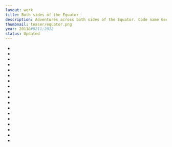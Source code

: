 ```yaml
---
layout: work
title: Both sides of the Equator
description: Adventures across both sides of the Equator. Code name Gecko.
thumbnail: teaser/equator.png
year: 2011&#8211;2012
status: Updated
---
```

<ul id="imagelist">
	<li><img src="{{ site.imageurl }}/gecko/MG_3472.jpg" alt="" /></li>
	<li><img src="{{ site.imageurl }}/gecko/MG_4859.jpg" alt="" /></li>
	<li><img src="{{ site.imageurl }}/gecko/MG_4981.jpg" alt="" /></li>
	<li><img src="{{ site.imageurl }}/gecko/MG_5956.jpg" alt="" /></li>
	<li><img src="{{ site.imageurl }}/gecko/MG_5069.jpg" alt="" /></li>
	<li><img src="{{ site.imageurl }}/gecko/MG_5227.jpg" alt="" /></li>
	<li><img src="{{ site.imageurl }}/gecko/MG_5241.jpg" alt="" /></li>
	<li><img src="{{ site.imageurl }}/gecko/MG_5532.jpg" alt="" /></li>
	<li><img src="{{ site.imageurl }}/gecko/MG_5588.jpg" alt="" /></li>
	<li><img src="{{ site.imageurl }}/gecko/IMG_4789.jpg" alt="" /></li>
	<li><img src="{{ site.imageurl }}/gecko/MG_6000.jpg" alt="" /></li>
	<li><img src="{{ site.imageurl }}/gecko/MG_6025.jpg" alt="" /></li>
	<li><img src="{{ site.imageurl }}/gecko/MG_6876.jpg" alt="" /></li>
	<li><img src="{{ site.imageurl }}/gecko/MG_7365.jpg" alt="" /></li>
	<li><img src="{{ site.imageurl }}/gecko/MG_7558.jpg" alt="" /></li>
	<li><img src="{{ site.imageurl }}/gecko/MG_7643.jpg" alt="" /></li>
	<li><img src="{{ site.imageurl }}/gecko/MG_7915.jpg" alt="" /></li>
	<li><img src="{{ site.imageurl }}/gecko/MG_7441.jpg" alt="" /></li>
</ul>